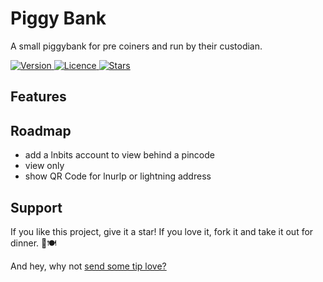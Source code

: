# Piggy Bank

A small piggybank for pre coiners and run by their custodian.

<p>
  <a href="https://github.com/thespielplatz/piggy-bank/">
    <img src="https://img.shields.io/github/package-json/v/thespielplatz/piggy-bank?color=F7941E" alt="Version">
  </a>
  <a href="https://github.com/thespielplatz/piggy-bank/blob/main/LICENSE">
    <img src="https://img.shields.io/github/license/thespielplatz/piggy-bank?color=F7941E" alt="Licence">
  </a>
  <a href="https://github.com/thespielplatz/piggy-bank/stargazers">
    <img src="https://img.shields.io/github/stars/thespielplatz/piggy-bank.svg?style=flat&color=F7941E" alt="Stars">
  </a>
</p>

## Features


## Roadmap

- add a lnbits account to view behind a pincode
- view only
- show QR Code for lnurlp or lightning address

## Support

If you like this project, give it a star! If you love it, fork it and take it out for dinner. 🌟🍽️ 

And hey, why not [send some tip love?](https://thespielplatz.com/tip-jar)
